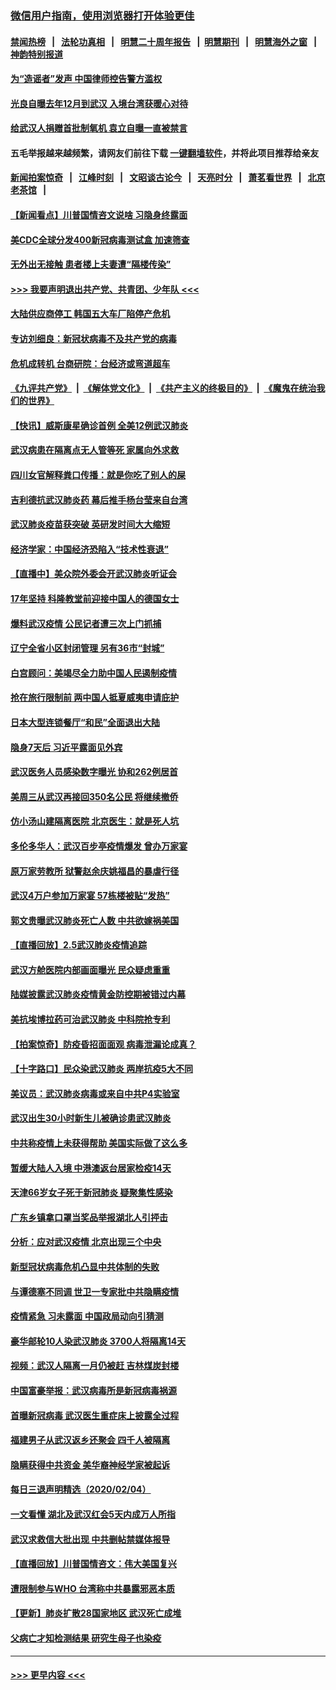 ### [微信用户指南，使用浏览器打开体验更佳](https://github.com/gfw-breaker/banned-news1/blob/master/indexes/wechat-guide.md?t=0)
#### [禁闻热榜](热点新闻.md?t=0)  &nbsp;&nbsp;|&nbsp;&nbsp; [法轮功真相](https://github.com/gfw-breaker/truth/blob/master/README.md?t=0) &nbsp;&nbsp;|&nbsp;&nbsp; [明慧二十周年报告](https://github.com/gfw-breaker/mh-reports/blob/master/README.md?t=0) &nbsp;&nbsp;|&nbsp;&nbsp;[明慧期刊](https://github.com/gfw-breaker/mh-qikan) &nbsp;&nbsp;|&nbsp;&nbsp; [明慧海外之窗](https://github.com/gfw-breaker/mh-news/blob/master/README.md?t=0) &nbsp;&nbsp;|&nbsp;&nbsp; [神韵特别报道](https://github.com/gfw-breaker/mh-news/blob/master/shenyun.md?t=0)
#### [为“造谣者”发声 中国律师控告警方滥权](../pages/nsc413/n11847326.md?t=02060811) 
#### [光良自曝去年12月到武汉 入境台湾获暖心对待](../pages/nsc413/n11847243.md?t=02060811) 
#### [给武汉人捐赠首批制氧机 袁立自曝一直被禁言](../pages/nsc413/n11846974.md?t=02060811) 
#### 五毛举报越来越频繁，请网友们前往下载 [一键翻墙软件](https://github.com/gfw-breaker/ssr-accounts)，并将此项目推荐给亲友
#### [新闻拍案惊奇](https://github.com/gfw-breaker/banned-news1/blob/master/pages/link4.md) &nbsp;&nbsp;|&nbsp;&nbsp; [江峰时刻](https://github.com/gfw-breaker/banned-news1/blob/master/pages/link4.md) &nbsp;&nbsp;|&nbsp;&nbsp; [文昭谈古论今](https://github.com/gfw-breaker/banned-news1/blob/master/pages/link4.md) &nbsp;&nbsp;|&nbsp;&nbsp; [天亮时分](https://github.com/gfw-breaker/banned-news1/blob/master/pages/link4.md) &nbsp;&nbsp;|&nbsp;&nbsp; [萧茗看世界](https://github.com/gfw-breaker/banned-news1/blob/master/pages/link4.md) &nbsp;&nbsp;|&nbsp;&nbsp; [北京老茶馆](https://github.com/gfw-breaker/banned-news1/blob/master/pages/link4.md) &nbsp;&nbsp;|&nbsp;&nbsp; 
#### [【新闻看点】川普国情咨文说啥 习隐身终露面](../pages/nsc413/n11847016.md?t=02060811) 
#### [美CDC全球分发400新冠病毒测试盒 加速筛查](../pages/nsc413/n11847260.md?t=02060811) 
#### [无外出无接触 患者楼上夫妻遭“隔楼传染”](../pages/nsc413/n11847233.md?t=02060811) 
#### [>>> 我要声明退出共产党、共青团、少年队 <<<](https://github.com/begood0513/goodnews/blob/master/quit/letter.md) 
#### [大陆供应商停工 韩国五大车厂陷停产危机](../pages/nsc413/n11847062.md?t=02060811) 
#### [专访刘细良：新冠状病毒不及共产党的病毒](../pages/nsc413/n11847164.md?t=02060811) 
#### [危机成转机 台商研院：台经济或弯道超车](../pages/nsc413/n11846448.md?t=02060811) 
#### [《九评共产党》](https://github.com/begood0513/9ping.md/blob/master/README.md) &nbsp;|&nbsp; [《解体党文化》](../../../../jtdwh.md/blob/master/README.md)  &nbsp;|&nbsp; [《共产主义的终极目的》](../../../../gczydzjmd.md/blob/master/README.md) &nbsp;|&nbsp; [《魔鬼在统治我们的世界》](../../../../mgztzwmdsj.md/blob/master/README.md) 
#### [【快讯】威斯康星确诊首例 全美12例武汉肺炎](../pages/nsc413/n11847162.md?t=02060811) 
#### [武汉病患在隔离点无人管等死 家属向外求救](../pages/nsc413/n11847020.md?t=02060811) 
#### [四川女官解释粪口传播：就是你吃了别人的屎](../pages/nsc413/n11847029.md?t=02060811) 
#### [吉利德抗武汉肺炎药 幕后推手杨台莹来自台湾](../pages/nsc413/n11847064.md?t=02060811) 
#### [武汉肺炎疫苗获突破 英研发时间大大缩短](../pages/nsc413/n11846915.md?t=02060811) 
#### [经济学家：中国经济恐陷入“技术性衰退”](../pages/nsc413/n11846450.md?t=02060811) 
#### [【直播中】美众院外委会开武汉肺炎听证会](../pages/nsc413/n11846727.md?t=02060811) 
#### [17年坚持 科隆教堂前迎接中国人的德国女士](../pages/nsc413/n11846781.md?t=02060811) 
#### [爆料武汉疫情 公民记者遭三次上门抓捕](../pages/nsc413/n11846937.md?t=02060811) 
#### [辽宁全省小区封闭管理 另有36市“封城”](../pages/nsc413/n11846879.md?t=02060811) 
#### [白宫顾问：美竭尽全力助中国人民遏制疫情](../pages/nsc413/n11846756.md?t=02060811) 
#### [抢在旅行限制前 两中国人抵夏威夷申请庇护](../pages/nsc413/n11846866.md?t=02060811) 
#### [日本大型连锁餐厅“和民”全面退出大陆](../pages/nsc413/n11846765.md?t=02060811) 
#### [隐身7天后 习近平露面见外宾](../pages/nsc413/n11846805.md?t=02060811) 
#### [武汉医务人员感染数字曝光 协和262例居首](../pages/nsc413/n11846742.md?t=02060811) 
#### [美周三从武汉再接回350名公民 将继续撤侨](../pages/nsc413/n11846705.md?t=02060811) 
#### [仿小汤山建隔离医院 北京医生：就是死人坑](../pages/nsc413/n11846692.md?t=02060811) 
#### [多伦多华人：武汉百步亭疫情爆发 曾办万家宴](../pages/nsc413/n11846766.md?t=02060811) 
#### [原万家劳教所 狱警赵余庆姚福昌的暴虐行径](../pages/nsc413/n11844582.md?t=02060811) 
#### [武汉4万户参加万家宴 57栋楼被贴“发热”](../pages/nsc413/n11846074.md?t=02060811) 
#### [郭文贵曝武汉肺炎死亡人数 中共欲嫁祸美国](../pages/nsc413/n11846240.md?t=02060811) 
#### [【直播回放】2.5武汉肺炎疫情追踪](../pages/nsc413/n11846437.md?t=02060811) 
#### [武汉方舱医院内部画面曝光 民众疑虑重重](../pages/nsc413/n11846442.md?t=02060811) 
#### [陆媒披露武汉肺炎疫情黄金防控期被错过内幕](../pages/nsc413/n11846413.md?t=02060811) 
#### [美抗埃博拉药可治武汉肺炎 中科院抢专利](../pages/nsc413/n11846409.md?t=02060811) 
#### [【拍案惊奇】防疫昏招面面观 病毒泄漏论成真？](../pages/nsc413/n11845382.md?t=02060811) 
#### [【十字路口】民众染武汉肺炎 两岸抗疫5大不同](../pages/nsc413/n11845264.md?t=02060811) 
#### [美议员：武汉肺炎病毒或来自中共P4实验室](../pages/nsc413/n11846043.md?t=02060811) 
#### [武汉出生30小时新生儿被确诊患武汉肺炎](../pages/nsc413/n11846307.md?t=02060811) 
#### [中共称疫情上未获得帮助 美国实际做了这么多](../pages/nsc413/n11846008.md?t=02060811) 
#### [暂缓大陆人入境 中港澳返台居家检疫14天](../pages/nsc413/n11845862.md?t=02060811) 
#### [天津66岁女子死于新冠肺炎 疑聚集性感染](../pages/nsc413/n11845909.md?t=02060811) 
#### [广东乡镇拿口罩当奖品举报湖北人引抨击](../pages/nsc413/n11845622.md?t=02060811) 
#### [分析：应对武汉疫情 北京出现三个中央](../pages/nsc413/n11845850.md?t=02060811) 
#### [新型冠状病毒危机凸显中共体制的失败](../pages/nsc413/n11844970.md?t=02060811) 
#### [与谭德塞不同调 世卫一专家批中共隐瞒疫情](../pages/nsc413/n11845278.md?t=02060811) 
#### [疫情紧急 习未露面 中国政局动向引猜测](../pages/nsc413/n11845224.md?t=02060811) 
#### [豪华邮轮10人染武汉肺炎 3700人将隔离14天](../pages/nsc413/n11845543.md?t=02060811) 
#### [视频：武汉人隔离一月仍被赶 吉林煤炭封楼](../pages/nsc413/n11845570.md?t=02060811) 
#### [中国富豪举报：武汉病毒所是新冠病毒祸源](../pages/nsc413/n11844943.md?t=02060811) 
#### [首曝新冠病毒 武汉医生重症床上披露全过程](../pages/nsc413/n11845150.md?t=02060811) 
#### [福建男子从武汉返乡还聚会 四千人被隔离](../pages/nsc413/n11845352.md?t=02060811) 
#### [隐瞒获得中共资金 美华裔神经学家被起诉](../pages/nsc413/n11844879.md?t=02060811) 
#### [每日三退声明精选（2020/02/04）](../pages/nsc413/n11845335.md?t=02060811) 
#### [一文看懂 湖北及武汉红会5天内成万人所指](../pages/nsc413/n11844315.md?t=02060811) 
#### [武汉求救信大批出现 中共删帖禁媒体报导](../pages/nsc413/n11845064.md?t=02060811) 
#### [【直播回放】川普国情咨文：伟大美国复兴](../pages/nsc413/n11842079.md?t=02060811) 
#### [遭限制参与WHO 台湾称中共暴露邪恶本质](../pages/nsc413/n11844351.md?t=02060811) 
#### [【更新】肺炎扩散28国家地区 武汉死亡成堆](../pages/nsc413/n11801312.md?t=02060811) 
#### [父病亡才知检测结果 研究生母子也染疫](../pages/nsc413/n11845059.md?t=02060811) 

----
#### [ >>> 更早内容 <<< ](../indexes/nsc413-earlier.md)
